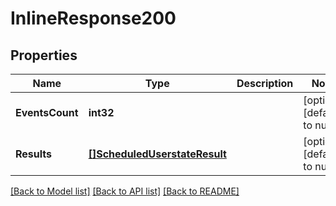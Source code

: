 # InlineResponse200

## Properties
Name | Type | Description | Notes
------------ | ------------- | ------------- | -------------
**EventsCount** | **int32** |  | [optional] [default to null]
**Results** | [**[]ScheduledUserstateResult**](scheduled-userstate-result.md) |  | [optional] [default to null]

[[Back to Model list]](../README.md#documentation-for-models) [[Back to API list]](../README.md#documentation-for-api-endpoints) [[Back to README]](../README.md)

